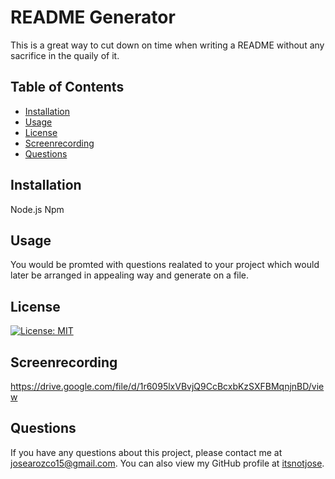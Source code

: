 # README Generator

This is a great way to cut down on time when writing a README without any sacrifice in the quaily of it.

## Table of Contents

* [Installation](#installation)
* [Usage](#usage)
* [License](#license)
* [Screenrecording](#screenrecording)
* [Questions](#questions)

## Installation

Node.js
Npm

## Usage

You would be promted with questions realated to your project which would later be arranged in appealing way and generate on a file.

## License

[![License: MIT](https://img.shields.io/badge/License-MIT-yellow.svg)](https://opensource.org/licenses/MIT)

## Screenrecording

https://drive.google.com/file/d/1r6095lxVBvjQ9CcBcxbKzSXFBMqnjnBD/view

## Questions

If you have any questions about this project, please contact me at josearozco15@gmail.com. You can also view my GitHub profile at [itsnotjose](https://github.com/itsnotjose).
